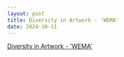 ```yaml
---
layout: post
title: Diversity in Artwork - 'WEMA'
date: 2024-10-11
---
```


<object data="/pdf/2024-10-11.IAP.464-M7.Reflection.pdf" width="640" height="800" type='application/pdf'></object>

<a href="/pdf/2024-10-11.IAP.464-M7.Reflection.pdf" target="_blank">Diversity in Artwork - 'WEMA'</a>
